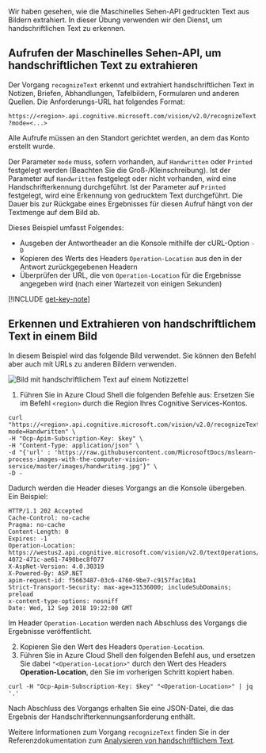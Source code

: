 Wir haben gesehen, wie die Maschinelles Sehen-API gedruckten Text aus Bildern extrahiert. In dieser Übung verwenden wir den Dienst, um handschriftlichen Text zu erkennen.

## <a name="calling-the-computer-vision-api-to-extract-handwritten-text"></a>Aufrufen der Maschinelles Sehen-API, um handschriftlichen Text zu extrahieren

Der Vorgang `recognizeText` erkennt und extrahiert handschriftlichen Text in Notizen, Briefen, Abhandlungen, Tafelbildern, Formularen und anderen Quellen. Die Anforderungs-URL hat folgendes Format:

`https://<region>.api.cognitive.microsoft.com/vision/v2.0/recognizeText?mode=<...>`

Alle Aufrufe müssen an den Standort gerichtet werden, an dem das Konto erstellt wurde.

Der Parameter `mode` muss, sofern vorhanden, auf `Handwritten` oder `Printed` festgelegt werden (Beachten Sie die Groß-/Kleinschreibung). Ist der Parameter auf `Handwritten` festgelegt oder nicht vorhanden, wird eine Handschrifterkennung durchgeführt. Ist der Parameter auf `Printed` festgelegt, wird eine Erkennung von gedrucktem Text durchgeführt. Die Dauer bis zur Rückgabe eines Ergebnisses für diesen Aufruf hängt von der Textmenge auf dem Bild ab.

Dieses Beispiel umfasst Folgendes:

- Ausgeben der Antwortheader an die Konsole mithilfe der cURL-Option `-D`
- Kopieren des Werts des Headers `Operation-Location` aus den in der Antwort zurückgegebenen Headern
- Überprüfen der URL, die von `Operation-Location` für die Ergebnisse angegeben wird (nach einer Wartezeit von einigen Sekunden)

[!INCLUDE [get-key-note](./get-key.md)]

## <a name="detect-and-extract-handwritten-text-from-an-image"></a>Erkennen und Extrahieren von handschriftlichem Text in einem Bild

In diesem Beispiel wird das folgende Bild verwendet. Sie können den Befehl aber auch mit URLs zu anderen Bildern verwenden.

![Bild mit handschriftlichem Text auf einem Notizzettel](../media/6-handwriting.jpg)

1. Führen Sie in Azure Cloud Shell die folgenden Befehle aus: Ersetzen Sie im Befehl `<region>` durch die Region Ihres Cognitive Services-Kontos.

```azurecli
curl "https://<region>.api.cognitive.microsoft.com/vision/v2.0/recognizeText?mode=Handwritten" \
-H "Ocp-Apim-Subscription-Key: $key" \
-H "Content-Type: application/json" \
-d "{'url' : 'https://raw.githubusercontent.com/MicrosoftDocs/mslearn-process-images-with-the-computer-vision-service/master/images/handwriting.jpg'}" \
-D - 
```

Dadurch werden die Header dieses Vorgangs an die Konsole übergeben. Ein Beispiel:

```azurecli
HTTP/1.1 202 Accepted
Cache-Control: no-cache
Pragma: no-cache
Content-Length: 0
Expires: -1
Operation-Location: https://westus2.api.cognitive.microsoft.com/vision/v2.0/textOperations/d0e9b397-4072-471c-ae61-7490bec8f077
X-AspNet-Version: 4.0.30319
X-Powered-By: ASP.NET
apim-request-id: f5663487-03c6-4760-9be7-c9157fac10a1
Strict-Transport-Security: max-age=31536000; includeSubDomains; preload
x-content-type-options: nosniff
Date: Wed, 12 Sep 2018 19:22:00 GMT
```

Im Header `Operation-Location` werden nach Abschluss des Vorgangs die Ergebnisse veröffentlicht.

2. Kopieren Sie den Wert des Headers `Operation-Location`.
1. Führen Sie in Azure Cloud Shell den folgenden Befehl aus, und ersetzen Sie dabei `"<Operation-Location>"` durch den Wert des Headers **Operation-Location**, den Sie im vorherigen Schritt kopiert haben.

```azurecli
curl -H "Ocp-Apim-Subscription-Key: $key" "<Operation-Location>" | jq '.'
```

Nach Abschluss des Vorgangs erhalten Sie eine JSON-Datei, die das Ergebnis der Handschrifterkennungsanforderung enthält.

Weitere Informationen zum Vorgang `recognizeText` finden Sie in der Referenzdokumentation zum [Analysieren von handschriftlichem Text](https://westus.dev.cognitive.microsoft.com/docs/services/5adf991815e1060e6355ad44/operations/587f2c6a154055056008f200).